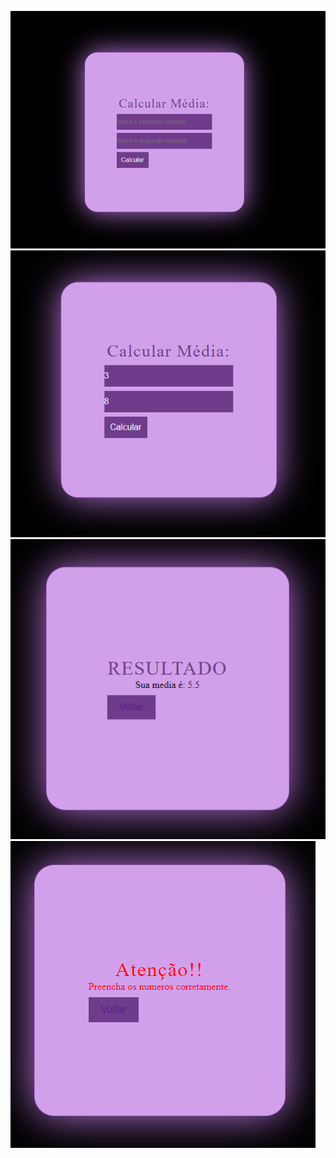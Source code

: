 ![Tela inicial](https://github.com/Amandasfs/atividadeJSP/blob/main/Imagens%20projeto/1.png)
![Numeros adicionados](https://github.com/Amandasfs/atividadeJSP/blob/main/Imagens%20projeto/2.png)
![Resultado](https://github.com/Amandasfs/atividadeJSP/blob/main/Imagens%20projeto/3.png)
![Mensagem erro](https://github.com/Amandasfs/atividadeJSP/blob/main/Imagens%20projeto/4.png)
